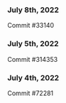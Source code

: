 ### July 8th, 2022

Commit #33140

### July 5th, 2022

Commit #314353


### July 4th, 2022

Commit #72281
